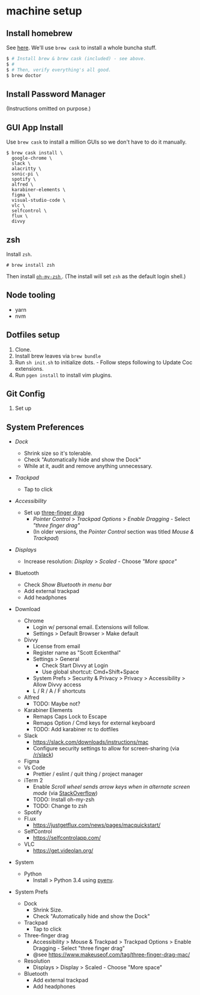 # machine setup

## Install homebrew

See [here](https://brew.sh/). We'll use `brew cask` to install a whole buncha stuff.

```bash
$ # Install brew & brew cask (included) - see above.
$ #
$ # Then, verify everything's all good.
$ brew doctor
```

## Install Password Manager

(Instructions omitted on purpose.)

## GUI App Install

Use `brew cask` to install a million GUIs so we don't have to do it manually.

```
$ brew cask install \
  google-chrome \
  slack \
  alacritty \
  sonic-pi \
  spotify \
  alfred \
  karabiner-elements \
  figma \
  visual-studio-code \
  vlc \
  selfcontrol \
  flux \
  divvy
```

## zsh

Install `zsh`.

```
# brew install zsh
```

Then install [ `oh-my-zsh` ](https://github.com/ohmyzsh/ohmyzsh). (The install will set `zsh` as the default login shell.)

## Node tooling

* yarn
* nvm

## Dotfiles setup

1. Clone.
2. Install brew leaves via `brew bundle`
3. Run `sh init.sh` to initialize dots. - Follow steps following to Update Coc extensions.
4. Run `pgen install` to install vim plugins.

## Git Config

1. Set up 

## System Preferences

- _Dock_
  - Shrink size so it's tolerable.
  - Check "Automatically hide and show the Dock"
  - While at it, audit and remove anything unnecessary.
- _Trackpad_
  - Tap to click
- _Accessibility_
  - Set up [three-finger drag](https://www.makeuseof.com/tag/three-finger-drag-mac/)
    - _Pointer Control_ > _Trackpad Options_ > _Enable Dragging_ - Select _"three finger drag"_
    - (In older versions, the _Pointer Control_ section was titled _Mouse & Trackpad_)
- _Displays_
  - Increase resolution: _Display_ > _Scaled_ - Choose _"More space"_
- Bluetooth
  - Check _Show Bluetooth in menu bar_
  - Add external trackpad
  - Add headphones

- Download
  - Chrome
    - Login w/ personal email. Extensions will follow.
    - Settings > Default Browser > Make default
  - Divvy
    - License from email
    - Register name as "Scott Eckenthal"
    - Settings > General 
      - Check Start Divvy at Login
      - Use global shortcut: Cmd+Shift+Space
    - System Prefs > Security & Privacy > Privacy > Accessibility > Allow Divvy access
    - L / R / A / F shortcuts
  - Alfred
    - TODO: Maybe not?
  - Karabiner Elements
    - Remaps Caps Lock to Escape
    - Remaps Option / Cmd keys for external keyboard
    - TODO: Add karabiner rc to dotfiles
  - Slack
    - https://slack.com/downloads/instructions/mac
    - Configure security settings to allow for screen-sharing (via [/r/slack](https://www.reddit.com/r/Slack/comments/dfeg37/coworker_has_slack_screen_sharing_issues_on_macos/fdotj8p/))
  - Figma
  - Vs Code
    - Prettier / eslint / quit thing / project manager
  - iTerm 2
      - Enable _Scroll wheel sends arrow keys when in alternate screen mode_ (via [StackOverflow](https://stackoverflow.com/a/37879399))
    - TODO: Install oh-my-zsh
    - TODO: Change to zsh
  - Spotify
  - Fl.ux
    - https://justgetflux.com/news/pages/macquickstart/
  - SelfControl
    - https://selfcontrolapp.com/
  - VLC
    - https://get.videolan.org/

- System
  - Python
    - Install > Python 3.4 using [pyenv](https://opensource.com/article/19/5/python-3-default-mac#what-to-do).

- System Prefs
  - Dock
    - Shrink Size.
    - Check "Automatically hide and show the Dock"
  - Trackpad
    - Tap to click
  - Three-finger drag
    - Accessibility > Mouse & Trackpad > Trackpad Options > Enable Dragging - Select "three finger drag"
    - @see https://www.makeuseof.com/tag/three-finger-drag-mac/
  - Resolution
    - Displays > Display > Scaled - Choose "More space"
  - Bluetooth
    - Add external trackpad
    - Add headphones
